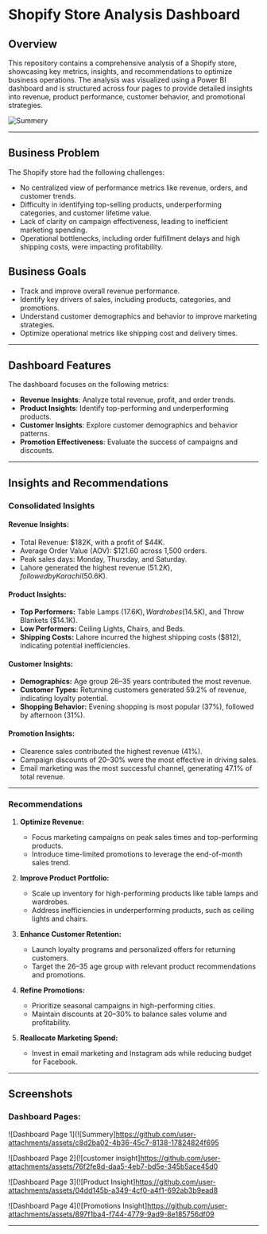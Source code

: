 # Shopify Store Analysis Dashboard

## **Overview**
This repository contains a comprehensive analysis of a Shopify store, showcasing key metrics, insights, and recommendations to optimize business operations. The analysis was visualized using a Power BI dashboard and is structured across four pages to provide detailed insights into revenue, product performance, customer behavior, and promotional strategies.

![Summery](https://github.com/user-attachments/assets/c2018872-ba73-46b5-a9a1-b83f98e1e9c8)

---

## **Business Problem**
The Shopify store had the following challenges:
- No centralized view of performance metrics like revenue, orders, and customer trends.
- Difficulty in identifying top-selling products, underperforming categories, and customer lifetime value.
- Lack of clarity on campaign effectiveness, leading to inefficient marketing spending.
- Operational bottlenecks, including order fulfillment delays and high shipping costs, were impacting profitability.

## **Business Goals**
- Track and improve overall revenue performance.
- Identify key drivers of sales, including products, categories, and promotions.
- Understand customer demographics and behavior to improve marketing strategies.
- Optimize operational metrics like shipping cost and delivery times.

---
## **Dashboard Features**
The dashboard focuses on the following metrics:
- **Revenue Insights**: Analyze total revenue, profit, and order trends.
- **Product Insights**: Identify top-performing and underperforming products.
- **Customer Insights**: Explore customer demographics and behavior patterns.
- **Promotion Effectiveness**: Evaluate the success of campaigns and discounts.

---

## **Insights and Recommendations**
### **Consolidated Insights**

#### **Revenue Insights:**
- Total Revenue: $182K, with a profit of $44K.
- Average Order Value (AOV): $121.60 across 1,500 orders.
- Peak sales days: Monday, Thursday, and Saturday.
- Lahore generated the highest revenue ($51.2K), followed by Karachi ($50.6K).

#### **Product Insights:**
- **Top Performers:** Table Lamps ($17.6K), Wardrobes ($14.5K), and Throw Blankets ($14.1K).
- **Low Performers:** Ceiling Lights, Chairs, and Beds.
- **Shipping Costs:** Lahore incurred the highest shipping costs ($812), indicating potential inefficiencies.

#### **Customer Insights:**
- **Demographics:** Age group 26–35 years contributed the most revenue.
- **Customer Types:** Returning customers generated 59.2% of revenue, indicating loyalty potential.
- **Shopping Behavior:** Evening shopping is most popular (37%), followed by afternoon (31%).

#### **Promotion Insights:**
- Clearence sales contributed the highest revenue (41%).
- Campaign discounts of 20–30% were the most effective in driving sales.
- Email marketing was the most successful channel, generating 47.1% of total revenue.

---

### **Recommendations**
1. **Optimize Revenue:**
   - Focus marketing campaigns on peak sales times and top-performing products.
   - Introduce time-limited promotions to leverage the end-of-month sales trend.

2. **Improve Product Portfolio:**
   - Scale up inventory for high-performing products like table lamps and wardrobes.
   - Address inefficiencies in underperforming products, such as ceiling lights and chairs.

3. **Enhance Customer Retention:**
   - Launch loyalty programs and personalized offers for returning customers.
   - Target the 26–35 age group with relevant product recommendations and promotions.

4. **Refine Promotions:**
   - Prioritize seasonal campaigns in high-performing cities.
   - Maintain discounts at 20–30% to balance sales volume and profitability.

5. **Reallocate Marketing Spend:**
   - Invest in email marketing and Instagram ads while reducing budget for Facebook.

---

## **Screenshots**
### **Dashboard Pages:**
![Dashboard Page 1](![Summery]https://github.com/user-attachments/assets/c8d2ba02-4b36-45c7-8138-17824824f695


![Dashboard Page 2](![customer insight]https://github.com/user-attachments/assets/76f2fe8d-daa5-4eb7-bd5e-345b5ace45d0


![Dashboard Page 3](![Product Insight]https://github.com/user-attachments/assets/04dd145b-a349-4cf0-a4f1-692ab3b9ead8


![Dashboard Page 4](![Promotions Insight]https://github.com/user-attachments/assets/897f1ba4-f744-4779-9ad9-8e185756df09

---


